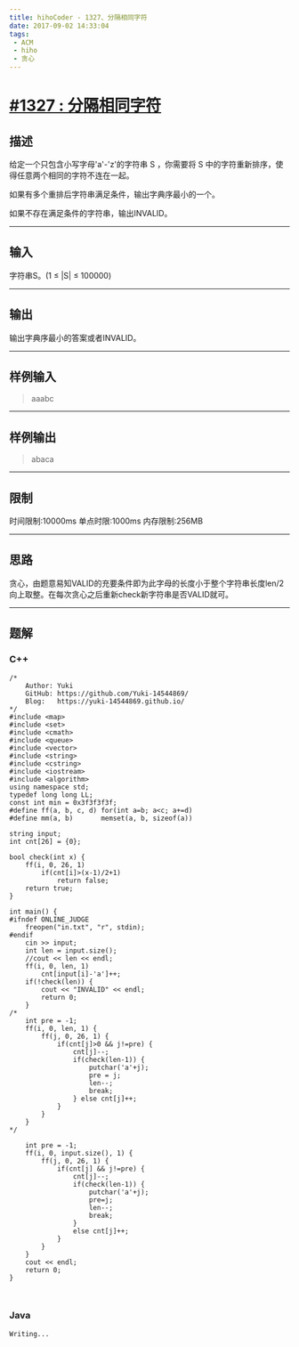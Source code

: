 ```yaml
---
title: hihoCoder - 1327、分隔相同字符
date: 2017-09-02 14:33:04
tags:
 - ACM
 - hiho
 - 贪心
---
```

# [#1327 : 分隔相同字符](http://hihocoder.com/problemset/problem/1327)
## 描述
给定一个只包含小写字母'a'-'z'的字符串 S ，你需要将 S 中的字符重新排序，使得任意两个相同的字符不连在一起。

如果有多个重排后字符串满足条件，输出字典序最小的一个。

如果不存在满足条件的字符串，输出INVALID。

---
## 输入
字符串S。(1 ≤ |S| ≤ 100000)

---
## 输出

输出字典序最小的答案或者INVALID。

---

## 样例输入
>aaabc

---

## 样例输出
>abaca

---

## 限制
时间限制:10000ms
单点时限:1000ms
内存限制:256MB

---
## 思路
贪心，由题意易知VALID的充要条件即为此字母的长度小于整个字符串长度len/2向上取整。在每次贪心之后重新check新字符串是否VALID就可。

---
## 题解

### C++
```
/*
    Author: Yuki
    GitHub: https://github.com/Yuki-14544869/
    Blog:   https://yuki-14544869.github.io/
*/
#include <map>
#include <set>
#include <cmath>
#include <queue>
#include <vector>
#include <string>
#include <cstring>
#include <iostream>
#include <algorithm>
using namespace std;
typedef long long LL;
const int min = 0x3f3f3f3f;
#define ff(a, b, c, d) for(int a=b; a<c; a+=d)
#define mm(a, b)       memset(a, b, sizeof(a))

string input;
int cnt[26] = {0};

bool check(int x) {
    ff(i, 0, 26, 1)
        if(cnt[i]>(x-1)/2+1)
            return false;
    return true;
}

int main() {
#ifndef ONLINE_JUDGE
    freopen("in.txt", "r", stdin);
#endif
    cin >> input;
    int len = input.size();
    //cout << len << endl;
    ff(i, 0, len, 1)
        cnt[input[i]-'a']++;
    if(!check(len)) {
        cout << "INVALID" << endl;
        return 0;
    }
/*
    int pre = -1;
    ff(i, 0, len, 1) {
        ff(j, 0, 26, 1) {
            if(cnt[j]>0 && j!=pre) {
                cnt[j]--;
                if(check(len-1)) {
                    putchar('a'+j);
                    pre = j;
                    len--;
                    break;
                } else cnt[j]++;
            }
        }
    }
*/

    int pre = -1;
    ff(i, 0, input.size(), 1) {
        ff(j, 0, 26, 1) {
            if(cnt[j] && j!=pre) {
                cnt[j]--;
                if(check(len-1)) {
                    putchar('a'+j);
                    pre=j;
                    len--;
                    break;
                }
                else cnt[j]++;
            }
        }
    }
    cout << endl;
    return 0;
}



```

### Java
```
Writing...
```